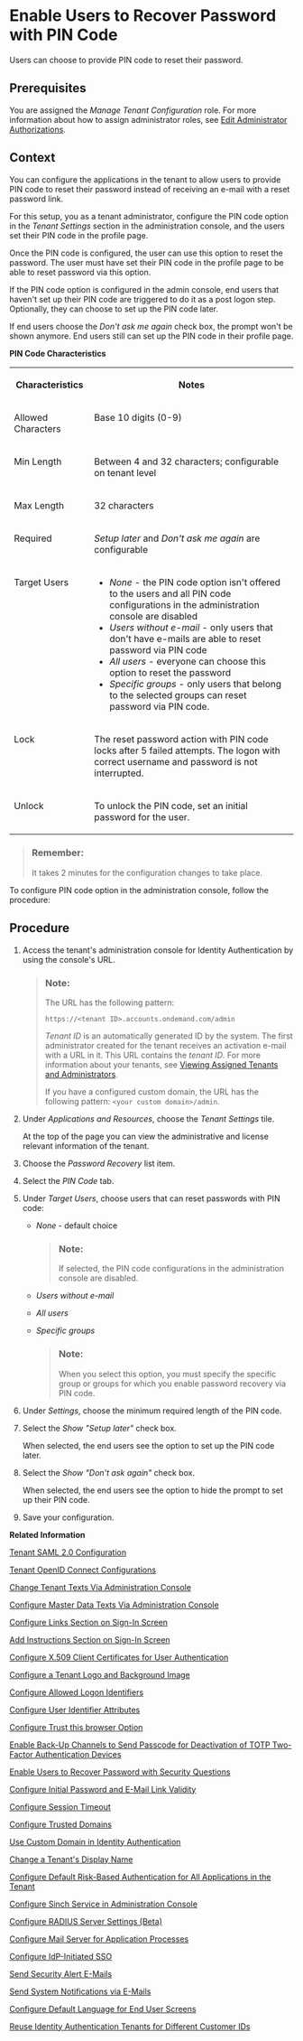 <!-- loio046a2352009f45b9a87eb9dc7478a8df -->

# Enable Users to Recover Password with PIN Code

Users can choose to provide PIN code to reset their password.



<a name="loio046a2352009f45b9a87eb9dc7478a8df__prereq_vnp_bcg_ppb"/>

## Prerequisites

You are assigned the *Manage Tenant Configuration* role. For more information about how to assign administrator roles, see [Edit Administrator Authorizations](edit-administrator-authorizations-86ee374.md).



## Context

You can configure the applications in the tenant to allow users to provide PIN code to reset their password instead of receiving an e-mail with a reset password link.

For this setup, you as a tenant administrator, configure the PIN code option in the *Tenant Settings* section in the administration console, and the users set their PIN code in the profile page.

Once the PIN code is configured, the user can use this option to reset the password. The user must have set their PIN code in the profile page to be able to reset password via this option.

If the PIN code option is configured in the admin console, end users that haven't set up their PIN code are triggered to do it as a post logon step. Optionally, they can choose to set up the PIN code later.

If end users choose the *Don't ask me again* check box, the prompt won't be shown anymore. End users still can set up the PIN code in their profile page.

**PIN Code Characteristics**


<table>
<tr>
<th valign="top">

Characteristics



</th>
<th valign="top">

Notes



</th>
</tr>
<tr>
<td valign="top">

Allowed Characters



</td>
<td valign="top">

Base 10 digits \(0-9\)



</td>
</tr>
<tr>
<td valign="top">

Min Length



</td>
<td valign="top">

Between 4 and 32 characters; configurable on tenant level



</td>
</tr>
<tr>
<td valign="top">

Max Length



</td>
<td valign="top">

32 characters



</td>
</tr>
<tr>
<td valign="top">

Required



</td>
<td valign="top">

*Setup later* and *Don't ask me again* are configurable



</td>
</tr>
<tr>
<td valign="top">

Target Users



</td>
<td valign="top">

-   *None* - the PIN code option isn't offered to the users and all PIN code configurations in the administration console are disabled
-   *Users without e-mail* - only users that don't have e-mails are able to reset password via PIN code
-   *All users* - everyone can choose this option to reset the password
-   *Specific groups* - only users that belong to the selected groups can reset password via PIN code.



</td>
</tr>
<tr>
<td valign="top">

Lock



</td>
<td valign="top">

The reset password action with PIN code locks after 5 failed attempts. The logon with correct username and password is not interrupted.



</td>
</tr>
<tr>
<td valign="top">

Unlock



</td>
<td valign="top">

To unlock the PIN code, set an initial password for the user.



</td>
</tr>
</table>

> ### Remember:  
> It takes 2 minutes for the configuration changes to take place.

To configure PIN code option in the administration console, follow the procedure:



## Procedure

1.  Access the tenant's administration console for Identity Authentication by using the console's URL.

    > ### Note:  
    > The URL has the following pattern:
    > 
    > `https://<tenant ID>.accounts.ondemand.com/admin`
    > 
    > *Tenant ID* is an automatically generated ID by the system. The first administrator created for the tenant receives an activation e-mail with a URL in it. This URL contains the *tenant ID*. For more information about your tenants, see [Viewing Assigned Tenants and Administrators](../viewing-assigned-tenants-and-administrators-f56e6f2.md).
    > 
    > If you have a configured custom domain, the URL has the following pattern: `<your custom domain>/admin`.

2.  Under *Applications and Resources*, choose the *Tenant Settings* tile.

    At the top of the page you can view the administrative and license relevant information of the tenant.

3.  Choose the *Password Recovery* list item.

4.  Select the *PIN Code* tab.

5.  Under *Target Users*, choose users that can reset passwords with PIN code:

    -   *None* - default choice

        > ### Note:  
        > If selected, the PIN code configurations in the administration console are disabled.

    -   *Users without e-mail*
    -   *All users*
    -   *Specific groups*

        > ### Note:  
        > When you select this option, you must specify the specific group or groups for which you enable password recovery via PIN code.


6.  Under *Settings*, choose the minimum required length of the PIN code.

7.  Select the *Show "Setup later"* check box.

    When selected, the end users see the option to set up the PIN code later.

8.  Select the *Show "Don't ask again"* check box.

    When selected, the end users see the option to hide the prompt to set up their PIN code.

9.  Save your configuration.


**Related Information**  


[Tenant SAML 2.0 Configuration](tenant-saml-2-0-configuration-e81a19b.md "You as a tenant administrator can view and download the tenant SAML 2.0 metadata. You can also change the name format and update your certificate used by the identity provider to digitally sign the messages for the applications.")

[Tenant OpenID Connect Configurations](tenant-openid-connect-configurations-3d6abcc.md "You as a tenant administrator can view and configure the tenant OpenID Connect configurations.")

[Change Tenant Texts Via Administration Console](change-tenant-texts-via-administration-console-c24b1d0.md "The change tenant texts option can be used to change the predefined texts and messages for end-user screens available per tenant in Identity Authentication via the administration console.")

[Configure Master Data Texts Via Administration Console](configure-master-data-texts-via-administration-console-c068ac9.md "The master data texts option can be used to configure the predefined master data for each resource in Identity Authentication via the administration console.")

[Configure Links Section on Sign-In Screen](configure-links-section-on-sign-in-screen-060c032.md "You can configure links to appear on the sign-in screen of your applications.")

[Add Instructions Section on Sign-In Screen](add-instructions-section-on-sign-in-screen-c9e717e.md "You can customize the sign-in sscreen of the Horizon theme with instructions for the user.")

[Configure X.509 Client Certificates for User Authentication](configure-x-509-client-certificates-for-user-authentication-52c7dcb.md "Tenant administrators can configure X.509 client certificates for user authentication as an alternative to authenticating with a user name and a password.")

[Configure a Tenant Logo and Background Image](configure-a-tenant-logo-and-background-image-8742046.md "You can configure a custom global logo and, or a background image on the forms for sign-in in, registration, upgrade, password update, and account activation for all applications in a tenant.")

[Configure Allowed Logon Identifiers](configure-allowed-logon-identifiers-3adf1ff.md "Tenant administrators can choose the allowed logon identifiers for the users.")

[Configure User Identifier Attributes](configure-user-identifier-attributes-8b9fa88.md "Tenant administrators can configure user identifier attributes as required and unique for the tenant.")

[Configure Trust this browser Option](configure-trust-this-browser-option-5b8377e.md "Tenant administrator can set the number of days for which the users won't get prompted for second-factor authentication, if they sign in from the same browser.")

[Enable Back-Up Channels to Send Passcode for Deactivation of TOTP Two-Factor Authentication Devices](enable-back-up-channels-to-send-passcode-for-deactivation-of-totp-two-factor-authenticati-782935e.md "Tenant administrator can configure back-up channels to send TOTP deactivation passcodes to the user.")

[Enable Users to Recover Password with Security Questions](enable-users-to-recover-password-with-security-questions-d9ae898.md "Users can choose to answer security questions to reset their password.")

[Configure Initial Password and E-Mail Link Validity](configure-initial-password-and-e-mail-link-validity-f8093f4.md "As a tenant administrator, you can configure the validity of the initial password and link sent to a user in the various application processes.")

[Configure Session Timeout](configure-session-timeout-5ca23e4.md "As a tenant administrator, you can configure when the session, created at the Identity Authentication tenant, expires.")

[Configure Trusted Domains](configure-trusted-domains-08fa1fe.md "Service providers that delegate authentication to Identity Authentication can protect their applications when using embedded frames, also called overlays, or when allowing user self-registration.")

[Use Custom Domain in Identity Authentication](use-custom-domain-in-identity-authentication-c4db840.md "Identity Authentication allows you to use a custom domain that is different from the default one (<tenant ID>.accounts.ondemand.com) - for example www.mytenant.com.")

[Change a Tenant's Display Name](change-a-tenant-s-display-name-a513c91.md "You can configure the tenant's name from the administration console for Identity Authentication.")

[Configure Default Risk-Based Authentication for All Applications in the Tenant](configure-default-risk-based-authentication-for-all-applications-in-the-tenant-1aab51a.md#loio1aab51ae62b94f79b4c6dac7a00857c2 "You can define rules for authentication according to different risk factors and apply actions like Allow, Deny, and Two-Factor Authentication for all applications in a tenant.")

[Configure Sinch Service in Administration Console](configure-sinch-service-in-administration-console-3fdc9e1.md "Configure Sinch Service to enable Phone Verification via SMS or SMS Two-Factor Authentication in the administration console.")

[Configure RADIUS Server Settings \(Beta\)](configure-radius-server-settings-beta-03043ae.md "Configure Remote Authentication Dial-In User Service (RADIUS) server settings in the administration console for Identity Authentication.")

[Configure Mail Server for Application Processes](configure-mail-server-for-application-processes-ccc7ba1.md "Configure mail server for the e-mails sent to the end users in the different application processes.")

[Configure IdP-Initiated SSO](configure-idp-initiated-sso-5d59caa.md)

[Send Security Alert E-Mails](send-security-alert-e-mails-c977464.md "Send security alert e-mails to end-users or administrators when changes in their accounts are made.")

[Send System Notifications via E-Mails](send-system-notifications-via-e-mails-aa04a8b.md "You can configure the administration console to send e-mails with information about expiring certificates, system notifications and new administrators to specific e-mail addresses or to the e-mails of all administrators.")

[Configure Default Language for End User Screens](configure-default-language-for-end-user-screens-2cb73c3.md "Select the language that the end user screen uses if the language of the browser isn’t in the list of supported languages.")

[Reuse Identity Authentication Tenants for Different Customer IDs](reuse-identity-authentication-tenants-for-different-customer-ids-ebd0258.md "You as a tenant administrator can reuse an existing tenant for configurations and automated subscriptions.")


